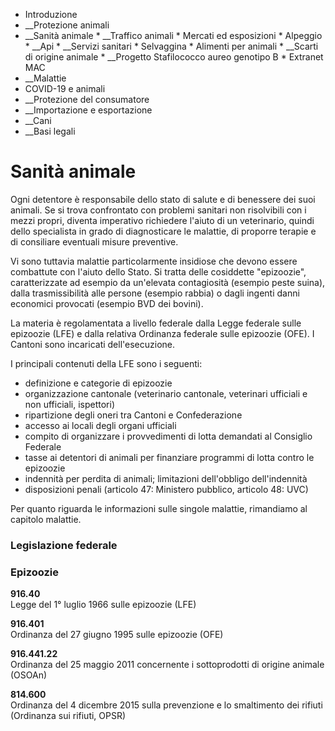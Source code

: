   * Introduzione
  *  __Protezione animali
  *  __Sanità animale
    *  __Traffico animali
    * Mercati ed esposizioni
    * Alpeggio
    *  __Api
    *  __Servizi sanitari
    * Selvaggina
    * Alimenti per animali
    *  __Scarti di origine animale
    *  __Progetto Stafilococco aureo genotipo B
    * Extranet MAC
  *  __Malattie
  * COVID-19 e animali
  *  __Protezione del consumatore
  *  __Importazione e esportazione
  *  __Cani
  *  __Basi legali

#  Sanità animale

Ogni detentore è responsabile dello stato di salute e di benessere dei suoi
animali. Se si trova confrontato con problemi sanitari non risolvibili con i
mezzi propri, diventa imperativo richiedere l'aiuto di un veterinario, quindi
dello specialista in grado di diagnosticare le malattie, di proporre terapie e
di consiliare eventuali misure preventive.

Vi sono tuttavia malattie particolarmente insidiose che devono essere
combattute con l'aiuto dello Stato. Si tratta delle cosiddette "epizoozie",
caratterizzate ad esempio da un'elevata contagiosità (esempio peste suina),
dalla trasmissibilità alle persone (esempio rabbia) o dagli ingenti danni
economici provocati (esempio BVD dei bovini).

La materia è regolamentata a livello federale dalla Legge federale sulle
epizoozie (LFE) e dalla relativa Ordinanza federale sulle epizoozie (OFE). I
Cantoni sono incaricati dell'esecuzione.

I principali contenuti della LFE sono i seguenti:

  * definizione e categorie di epizoozie
  * organizzazione cantonale (veterinario cantonale, veterinari ufficiali e non ufficiali, ispettori)
  * ripartizione degli oneri tra Cantoni e Confederazione
  * accesso ai locali degli organi ufficiali
  * compito di organizzare i provvedimenti di lotta demandati al Consiglio Federale
  * tasse ai detentori di animali per finanziare programmi di lotta contro le epizoozie
  * indennità per perdita di animali; limitazioni dell'obbligo dell'indennità
  * disposizioni penali (articolo 47: Ministero pubblico, articolo 48: UVC)

Per quanto riguarda le informazioni sulle singole malattie, rimandiamo al
capitolo malattie.

###  Legislazione federale

###  Epizoozie

**916.40**  
Legge del 1° luglio 1966 sulle epizoozie (LFE)

 **916.401**  
Ordinanza del 27 giugno 1995 sulle epizoozie (OFE)

 **916.441.22**  
Ordinanza del 25 maggio 2011 concernente i sottoprodotti di origine animale
(OSOAn)

**814.600**  
Ordinanza del 4 dicembre 2015 sulla prevenzione e lo smaltimento dei rifiuti
(Ordinanza sui rifiuti, OPSR)

